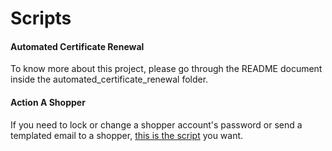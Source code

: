 # Scripts

#### Automated Certificate Renewal
To know more about this project, please go through the README document inside the automated_certificate_renewal folder.

#### Action A Shopper
If you need to lock or change a shopper account's password or send a templated email to a shopper, [this is the script](scramble_and_lock) you want.
